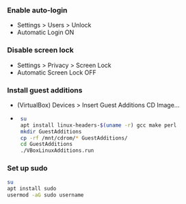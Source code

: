 
### Enable auto-login
- Settings > Users > Unlock
- Automatic Login ON
### Disable screen lock
- Settings > Privacy > Screen Lock
- Automatic Screen Lock OFF
### Install guest additions
- (VirtualBox) Devices > Insert Guest Additions CD Image...
- ```bash
   su
   apt install linux-headers-$(uname -r) gcc make perl
   mkdir GuestAdditions
   cp -rf /mnt/cdrom/* GuestAdditions/
   cd GuestAdditions
   ./VBoxLinuxAdditions.run
   ```
### Set up sudo
   ```bash
   su
   apt install sudo
   usermod -aG sudo username
   ```
